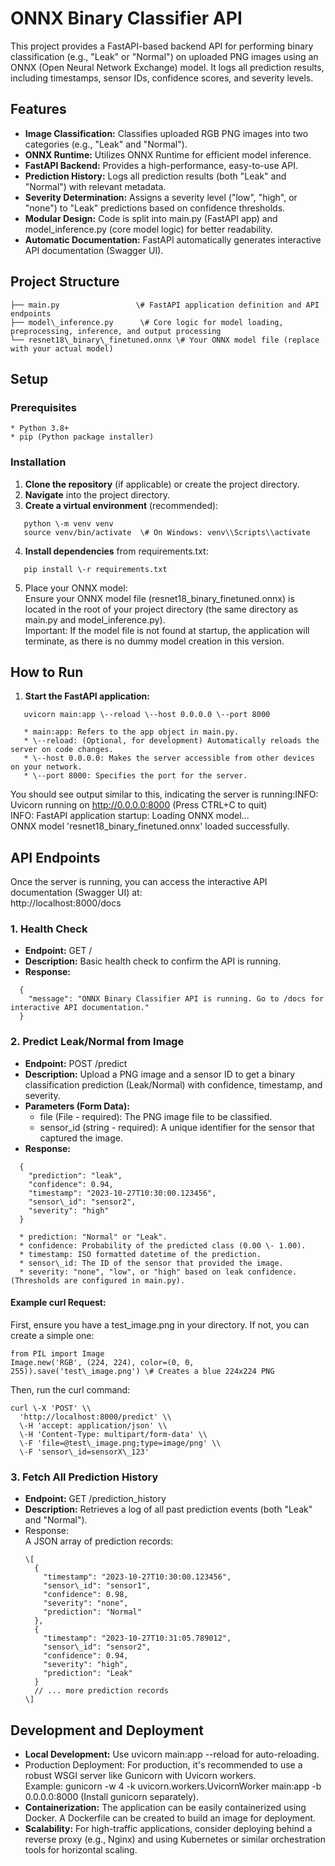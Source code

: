 # **ONNX Binary Classifier API**

This project provides a FastAPI-based backend API for performing binary classification (e.g., "Leak" or "Normal") on uploaded PNG images using an ONNX (Open Neural Network Exchange) model. It logs all prediction results, including timestamps, sensor IDs, confidence scores, and severity levels.

## **Features**

* **Image Classification:** Classifies uploaded RGB PNG images into two categories (e.g., "Leak" and "Normal").  
* **ONNX Runtime:** Utilizes ONNX Runtime for efficient model inference.  
* **FastAPI Backend:** Provides a high-performance, easy-to-use API.  
* **Prediction History:** Logs all prediction results (both "Leak" and "Normal") with relevant metadata.  
* **Severity Determination:** Assigns a severity level ("low", "high", or "none") to "Leak" predictions based on confidence thresholds.  
* **Modular Design:** Code is split into main.py (FastAPI app) and model\_inference.py (core model logic) for better readability.  
* **Automatic Documentation:** FastAPI automatically generates interactive API documentation (Swagger UI).

## **Project Structure**

```
├── main.py                 \# FastAPI application definition and API endpoints  
├── model\_inference.py      \# Core logic for model loading, preprocessing, inference, and output processing  
└── resnet18\_binary\_finetuned.onnx \# Your ONNX model file (replace with your actual model)
```

## **Setup**

### **Prerequisites**
```
* Python 3.8+  
* pip (Python package installer)
```
### **Installation**

1. **Clone the repository** (if applicable) or create the project directory.  
2. **Navigate** into the project directory.  
3. **Create a virtual environment** (recommended):
```
   python \-m venv venv  
   source venv/bin/activate  \# On Windows: venv\\Scripts\\activate
```
4. **Install dependencies** from requirements.txt:  
```
   pip install \-r requirements.txt
```
5. Place your ONNX model:  
   Ensure your ONNX model file (resnet18\_binary\_finetuned.onnx) is located in the root of your project directory (the same directory as main.py and model\_inference.py).  
   Important: If the model file is not found at startup, the application will terminate, as there is no dummy model creation in this version.

## **How to Run**

1. **Start the FastAPI application:**  
```
   uvicorn main:app \--reload \--host 0.0.0.0 \--port 8000

   * main:app: Refers to the app object in main.py.  
   * \--reload: (Optional, for development) Automatically reloads the server on code changes.  
   * \--host 0.0.0.0: Makes the server accessible from other devices on your network.  
   * \--port 8000: Specifies the port for the server.
```

You should see output similar to this, indicating the server is running:INFO:     Uvicorn running on http://0.0.0.0:8000 (Press CTRL+C to quit)  
INFO:     FastAPI application startup: Loading ONNX model...  
ONNX model 'resnet18\_binary\_finetuned.onnx' loaded successfully.

## **API Endpoints**

Once the server is running, you can access the interactive API documentation (Swagger UI) at:  
http://localhost:8000/docs

### **1\. Health Check**

* **Endpoint:** GET /  
* **Description:** Basic health check to confirm the API is running.  
* **Response:**  
```
  {  
    "message": "ONNX Binary Classifier API is running. Go to /docs for interactive API documentation."  
  }
```
### **2\. Predict Leak/Normal from Image**

* **Endpoint:** POST /predict  
* **Description:** Upload a PNG image and a sensor ID to get a binary classification prediction (Leak/Normal) with confidence, timestamp, and severity.  
* **Parameters (Form Data):**  
  * file (File \- required): The PNG image file to be classified.  
  * sensor\_id (string \- required): A unique identifier for the sensor that captured the image.  
* **Response:**  
```
  {  
    "prediction": "leak",  
    "confidence": 0.94,  
    "timestamp": "2023-10-27T10:30:00.123456",  
    "sensor\_id": "sensor2",  
    "severity": "high"  
  }

  * prediction: "Normal" or "Leak".  
  * confidence: Probability of the predicted class (0.00 \- 1.00).  
  * timestamp: ISO formatted datetime of the prediction.  
  * sensor\_id: The ID of the sensor that provided the image.  
  * severity: "none", "low", or "high" based on leak confidence. (Thresholds are configured in main.py).
```
#### **Example curl Request:**

First, ensure you have a test\_image.png in your directory. If not, you can create a simple one:
```
from PIL import Image  
Image.new('RGB', (224, 224), color=(0, 0, 255)).save('test\_image.png') \# Creates a blue 224x224 PNG
```
Then, run the curl command:
```
curl \-X 'POST' \\  
  'http://localhost:8000/predict' \\  
  \-H 'accept: application/json' \\  
  \-H 'Content-Type: multipart/form-data' \\  
  \-F 'file=@test\_image.png;type=image/png' \\  
  \-F 'sensor\_id=sensorX\_123'
```
### **3\. Fetch All Prediction History**

* **Endpoint:** GET /prediction\_history  
* **Description:** Retrieves a log of all past prediction events (both "Leak" and "Normal").  
* Response:  
  A JSON array of prediction records:  
  ```
  \[  
    {  
      "timestamp": "2023-10-27T10:30:00.123456",  
      "sensor\_id": "sensor1",  
      "confidence": 0.98,  
      "severity": "none",  
      "prediction": "Normal"  
    },  
    {  
      "timestamp": "2023-10-27T10:31:05.789012",  
      "sensor\_id": "sensor2",  
      "confidence": 0.94,  
      "severity": "high",  
      "prediction": "Leak"  
    }  
    // ... more prediction records  
  \]
  ```

## **Development and Deployment**

* **Local Development:** Use uvicorn main:app \--reload for auto-reloading.  
* Production Deployment: For production, it's recommended to use a robust WSGI server like Gunicorn with Uvicorn workers.  
  Example: gunicorn \-w 4 \-k uvicorn.workers.UvicornWorker main:app \-b 0.0.0.0:8000 (Install gunicorn separately).  
* **Containerization:** The application can be easily containerized using Docker. A Dockerfile can be created to build an image for deployment.  
* **Scalability:** For high-traffic applications, consider deploying behind a reverse proxy (e.g., Nginx) and using Kubernetes or similar orchestration tools for horizontal scaling.